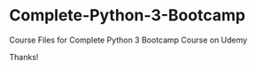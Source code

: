 # Complete-Python-3-Bootcamp
Course Files for Complete Python 3 Bootcamp Course on Udemy





Thanks!
